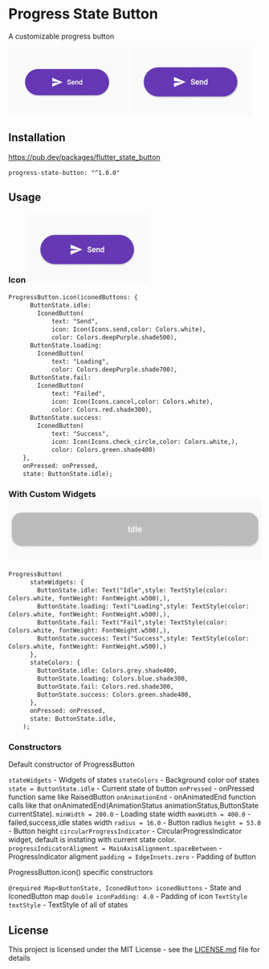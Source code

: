 # Progress State Button

A customizable progress button


![](./medias/failed.gif) ![](./medias/success.gif)


## Installation

https://pub.dev/packages/flutter_state_button

```
progress-state-button: "^1.0.0"
```

## Usage

### Icon ![](./medias/success.gif)

```
ProgressButton.icon(iconedButtons: {
      ButtonState.idle:
        IconedButton(
            text: "Send",
            icon: Icon(Icons.send,color: Colors.white),
            color: Colors.deepPurple.shade500),
      ButtonState.loading:
        IconedButton(
            text: "Loading",
            color: Colors.deepPurple.shade700),
      ButtonState.fail:
        IconedButton(
            text: "Failed",
            icon: Icon(Icons.cancel,color: Colors.white),
            color: Colors.red.shade300),
      ButtonState.success:
        IconedButton(
            text: "Success",
            icon: Icon(Icons.check_circle,color: Colors.white,),
            color: Colors.green.shade400)
    }, 
    onPressed: onPressed,
    state: ButtonState.idle);
```

### With Custom Widgets ![](./medias/custom.gif)

```
ProgressButton(
      stateWidgets: {
        ButtonState.idle: Text("Idle",style: TextStyle(color: Colors.white, fontWeight: FontWeight.w500),),
        ButtonState.loading: Text("Loading",style: TextStyle(color: Colors.white, fontWeight: FontWeight.w500),),
        ButtonState.fail: Text("Fail",style: TextStyle(color: Colors.white, fontWeight: FontWeight.w500),),
        ButtonState.success: Text("Success",style: TextStyle(color: Colors.white, fontWeight: FontWeight.w500),)
      },
      stateColors: {
        ButtonState.idle: Colors.grey.shade400,
        ButtonState.loading: Colors.blue.shade300,
        ButtonState.fail: Colors.red.shade300,
        ButtonState.success: Colors.green.shade400,
      },
      onPressed: onPressed,
      state: ButtonState.idle,
    );
```

### Constructors

Default constructor of ProgressButton

`stateWidgets` - Widgets of states
`stateColors` - Background color oof states
`state = ButtonState.idle` - Current state of button
`onPressed` - onPressed function same like RaisedButton
`onAnimationEnd` - onAnimatedEnd function calls like that onAnimatedEnd(AnimationStatus animationStatus,ButtonState currentState).
`minWidth = 200.0` - Loading state width
`maxWidth = 400.0` - failed,success,idle states width
`radius = 16.0` - Button radius
`height = 53.0` - Button height
`circularProgressIndicator` - CircularProgressIndicator widget, default is instating with current state color.
`progressIndicatorAligment = MainAxisAlignment.spaceBetween` - ProgressIndicator aligment
`padding = EdgeInsets.zero` - Padding of button

ProgressButton.icon() specific constructors

`@required Map<ButtonState, IconedButton> iconedButtons` - State and IconedButton map
`double iconPadding: 4.0` - Padding of icon 
`TextStyle textStyle` - TextStyle of all of states

## License
This project is licensed under the MIT License - see the [LICENSE.md](LICENSE.md) file for details